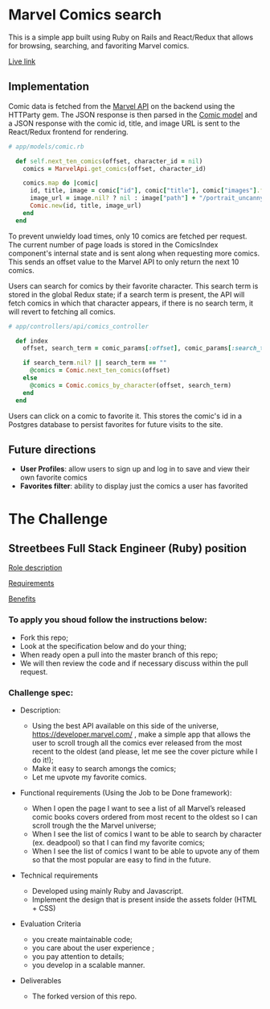 # Marvel Comics search
This is a simple app built using Ruby on Rails and React/Redux that allows for browsing, searching, and favoriting Marvel comics.

[Live link](http://marvel-comics-search.herokuapp.com/)

## Implementation

Comic data is fetched from the [Marvel API](https://developer.marvel.com/) on the backend using the HTTParty gem. The JSON response is then parsed in the [Comic model](/app/models/comic.rb) and a JSON response with the comic id, title, and image URL is sent to the React/Redux frontend for rendering.

```ruby
# app/models/comic.rb

  def self.next_ten_comics(offset, character_id = nil)
    comics = MarvelApi.get_comics(offset, character_id)

    comics.map do |comic|
      id, title, image = comic["id"], comic["title"], comic["images"].first
      image_url = image.nil? ? nil : image["path"] + "/portrait_uncanny." + image["extension"]
      Comic.new(id, title, image_url)
    end
  end
```
To prevent unwieldy load times, only 10 comics are fetched per request. The current number of page loads is stored in the ComicsIndex component's internal state and is sent along when requesting more comics. This sends an offset value to the Marvel API to only return the next 10 comics.


Users can search for comics by their favorite character. This search term is stored in the global Redux state; if a search term is present, the API will fetch comics in which that character appears, if there is no search term, it will revert to fetching all comics.

```ruby
# app/controllers/api/comics_controller

  def index
    offset, search_term = comic_params[:offset], comic_params[:search_term]

    if search_term.nil? || search_term == ""
      @comics = Comic.next_ten_comics(offset)
    else
      @comics = Comic.comics_by_character(offset, search_term)
    end
  end
```

Users can click on a comic to favorite it. This stores the comic's id in a Postgres database to persist favorites for future visits to the site.

## Future directions
* __User Profiles__: allow users to sign up and log in to save and view their own favorite comics
* __Favorites filter__: ability to display just the comics a user has favorited

# The Challenge
## Streetbees Full Stack Engineer (Ruby) position

[Role description](https://github.com/Streetbees/full-stack-engineer-ruby/wiki/Role-description)

[Requirements](https://github.com/Streetbees/full-stack-engineer-ruby/wiki/Requirements)

[Benefits](https://github.com/Streetbees/full-stack-engineer-ruby/wiki/Benefits)


### To apply you shoud follow the instructions below:

- Fork this repo;
- Look at the specification below and do your thing;
- When ready open a pull into the master branch of this repo;
- We will then review the code and if necessary discuss within the pull request.

### Challenge spec:

- Description:
    - Using the best API available on this side of the universe, https://developer.marvel.com/ , make a simple app that allows the user to scroll trough all the comics ever released from the most recent to the oldest (and please, let me see the cover picture while I do it!);
    - Make it easy to search amongs the comics;
    - Let me upvote my favorite comics.

- Functional requirements (Using the Job to be Done framework):
    - When I open the page I want to see a list of all Marvel’s released comic books covers ordered from most recent to the oldest so I can scroll trough the the Marvel universe;
    - When I see the list of comics I want to be able to search by character (ex. deadpool) so that I can find my favorite comics;
    - When I see the list of comics I want to be able to upvote any of them so that the most popular are easy to find in the future.

- Technical requirements
    - Developed using mainly Ruby and Javascript.
    - Implement the design that is present inside the assets folder (HTML + CSS)

- Evaluation Criteria
    - you create maintainable code;
    - you care about the user experience ;
    - you pay attention to details;
    - you develop in a scalable manner.

- Deliverables
    - The forked version of this repo.
